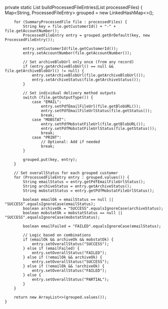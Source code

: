private static List<ProcessedFileEntry> buildProcessedFileEntries(List<SummaryProcessedFile> processedFiles) {
        Map<String, ProcessedFileEntry> grouped = new LinkedHashMap<>();

        for (SummaryProcessedFile file : processedFiles) {
            String key = file.getCustomerId() + "-" + file.getAccountNumber();
            ProcessedFileEntry entry = grouped.getOrDefault(key, new ProcessedFileEntry());

            entry.setCustomerId(file.getCustomerId());
            entry.setAccountNumber(file.getAccountNumber());

            // Set archiveBlobUrl only once (from any record)
            if (entry.getArchiveBlobUrl() == null && file.getArchiveBlobUrl() != null) {
                entry.setArchiveBlobUrl(file.getArchiveBlobUrl());
                entry.setArchiveStatus(file.getArchiveStatus());
            }

            // Set individual delivery method outputs
            switch (file.getOutputType()) {
                case "EMAIL":
                    entry.setPdfEmailFileUrl(file.getBlobURL());
                    entry.setPdfEmailFileUrlStatus(file.getStatus());
                    break;
                case "MOBSTAT":
                    entry.setPdfMobstatFileUrl(file.getBlobURL());
                    entry.setPdfMobstatFileUrlStatus(file.getStatus());
                    break;
                case "PRINT":
                    // Optional: Add if needed
                    break;
            }

            grouped.put(key, entry);
        }

        // Set overallStatus for each grouped customer
        for (ProcessedFileEntry entry : grouped.values()) {
            String emailStatus = entry.getPdfEmailFileUrlStatus();
            String archiveStatus = entry.getArchiveStatus();
            String mobstatStatus = entry.getPdfMobstatFileUrlStatus();

            boolean emailOk = emailStatus == null || "SUCCESS".equalsIgnoreCase(emailStatus);
            boolean archiveOk = "SUCCESS".equalsIgnoreCase(archiveStatus);
            boolean mobstatOk = mobstatStatus == null || "SUCCESS".equalsIgnoreCase(mobstatStatus);

            boolean emailFailed = "FAILED".equalsIgnoreCase(emailStatus);

            // Logic based on combinations
            if (emailOk && archiveOk && mobstatOk) {
                entry.setOverallStatus("SUCCESS");
            } else if (emailFailed) {
                entry.setOverallStatus("FAILED");
            } else if (!emailOk && archiveOk) {
                entry.setOverallStatus("SUCCESS");
            } else if (!emailOk && !archiveOk) {
                entry.setOverallStatus("FAILED");
            } else {
                entry.setOverallStatus("PARTIAL");
            }
        }

        return new ArrayList<>(grouped.values());
    }
